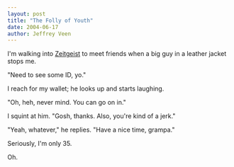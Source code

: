 ```yaml
---
layout: post
title: "The Folly of Youth"
date: 2004-06-17
author: Jeffrey Veen
---
```

I'm walking into <a href="http://www.sonic.net/~wwpints/zeitgeist/">Zeitgeist</a> to meet friends when a big guy in a leather jacket stops me.

"Need to see some ID, yo."

I reach for my wallet; he looks up and starts laughing.

"Oh, heh, never mind. You can go on in."

I squint at him. "Gosh, thanks. Also, you're kind of a jerk."

"Yeah, whatever," he replies. "Have a nice time, grampa."

Seriously, I'm only 35.

Oh.

